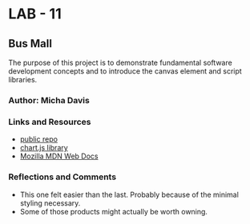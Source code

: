 # LAB - 11
## Bus Mall

The purpose of this project is to demonstrate fundamental software development concepts and to introduce the canvas element and script libraries.

### Author: Micha Davis

### Links and Resources
* [public repo](https://github.com/Micha-L-Davis/bus-mall.git)
* [chart.js library](https://cdnjs.com/libraries/Chart.js)
* [Mozilla MDN Web Docs](https://developer.mozilla.org/en/docs/Web/JavaScript/Guide)

### Reflections and Comments
* This one felt easier than the last.  Probably because of the minimal styling necessary.
* Some of those products might actually be worth owning.